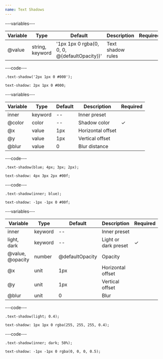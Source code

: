 ```yaml
---
name: Text Shadows
---
```


---variables---

| Variable | Type            | Default                                      | Description       | Required |
| -------- | --------------- | -------------------------------------------- | ----------------- | -------- |
| @value   | string, keyword | '1px 1px 0 rgba(0, 0, 0, @{defaultOpacity})' | Text shadow rules |          |

---code---

```less
.text-shadow('2px 1px 0 #000');
```

```less
text-shadow: 2px 1px 0 #000;
```

---variables---

| Variable | Type    | Default | Description       | Required |
| -------- | ------- | ------- | ----------------- | -------- |
| inner    | keyword | --      | Inner preset      |          |
| @color   | color   | --      | Shadow color      | ✓ |
| @x       | value   | 1px     | Horizontal offset |          |
| @y       | value   | 1px     | Vertical offset   |          |
| @blur    | value   | 0       | Blur distance     |          |

---code---

```less
.text-shadow(blue; 4px; 3px; 2px);
```

```less
text-shadow: 4px 3px 2px #00f;
```

---code---

```less
.text-shadow(inner; blue);
```

```less
text-shadow: -1px -1px 0 #00f;
```

---variables---

| Variable         | Type    | Default         | Description          | Required |
| ---------------- | ------- | --------------- | -------------------- | -------- |
| inner            | keyword | --              | Inner preset         |          |
| light, dark      | keyword | --              | Light or dark preset | ✓ |
| @value, @opacity | number  | @defaultOpacity | Opacity              |          |
| @x               | unit    | 1px             | Horizontal offset    |          |
| @y               | unit    | 1px             | Vertical offset      |          |
| @blur            | unit    | 0               | Blur                 |          |

---code---

```less
.text-shadow(light; 0.4);
```

```less
text-shadow: 1px 1px 0 rgba(255, 255, 255, 0.4);
```

---code---

```less
.text-shadow(inner; dark; 50%);
```

```less
text-shadow: -1px -1px 0 rgba(0, 0, 0, 0.5);
```